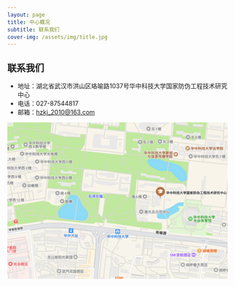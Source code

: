 ```yaml
---
layout: page
title: 中心概况
subtitle: 联系我们
cover-img: /assets/img/title.jpg
---
```

<!--
 * @Author: Conghao Wong
 * @Date: 2023-03-08 19:13:03
 * @LastEditors: Conghao Wong
 * @LastEditTime: 2023-03-12 12:57:18
 * @Description: file content
 * @Github: https://cocoon2wong.github.io
 * Copyright 2023 Conghao Wong, All Rights Reserved.
-->

## 联系我们

- 地址：湖北省武汉市洪山区珞喻路1037号华中科技大学国家防伪工程技术研究中心
- 电话：027-87544817
- 邮箱：hzkj_2010@163.com

<div align="center">
     <img src="/assets/img/intro/c1.png">
</div>
